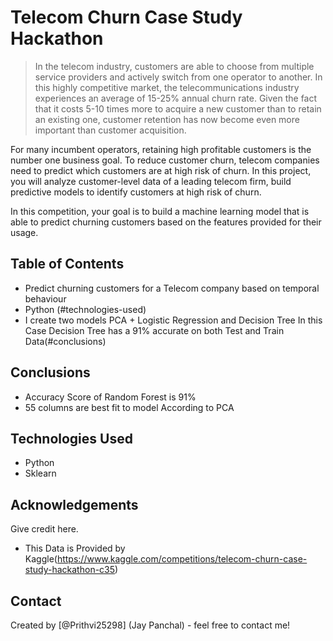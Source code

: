 # Telecom Churn Case Study Hackathon
> In the telecom industry, customers are able to choose from multiple service providers and actively switch from one operator to another. In this highly competitive market, the telecommunications industry experiences an average of 15-25% annual churn rate. Given the fact that it costs 5-10 times more to acquire a new customer than to retain an existing one, customer retention has now become even more important than customer acquisition.

For many incumbent operators, retaining high profitable customers is the number one business
goal. To reduce customer churn, telecom companies need to predict which customers are at high risk of churn. In this project, you will analyze customer-level data of a leading telecom firm, build predictive models to identify customers at high risk of churn.

In this competition, your goal is to build a machine learning model that is able to predict churning customers based on the features provided for their usage.


## Table of Contents
* Predict churning customers for a Telecom company based on temporal behaviour
* Python (#technologies-used)
* I create two models PCA + Logistic Regression and Decision Tree In this Case Decision Tree has a 91% accurate on both Test and Train Data(#conclusions)

<!-- You can include any other section that is pertinent to your problem -->

<!-- You don't have to answer all the questions - just the ones relevant to your project. -->

## Conclusions
- Accuracy Score of Random Forest is 91%
- 55 columns are best fit to model According to PCA

<!-- You don't have to answer all the questions - just the ones relevant to your project. -->


## Technologies Used
- Python
- Sklearn

<!-- As the libraries versions keep on changing, it is recommended to mention the version of library used in this project -->

## Acknowledgements
Give credit here.
- This Data is Provided by Kaggle(https://www.kaggle.com/competitions/telecom-churn-case-study-hackathon-c35)


## Contact
Created by [@Prithvi25298] (Jay Panchal) - feel free to contact me!


<!-- Optional -->
<!-- ## License -->
<!-- This project is open source-->

<!-- You don't have to include all sections - just the one's relevant to your project -->
